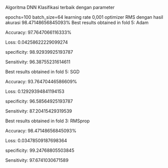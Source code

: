 Algoritma DNN Klasifikasi terbaik dengan parameter

epochs=100
batch_size=64
learning rate 0,001
optimizer RMS dengan hasil akurasi 98.47148656845093%
Best results obtained in fold 5: Adam

Accuracy: 97.7647066116333%

Loss: 0.04258622229099274

specificity: 98.92939925193787

Sensitivity: 96.38755231614611

Best results obtained in fold 5: SGD

Accuracy: 93.76470446586609%

Loss: 0.12929394841194153

specificity: 96.58564925193787

Sensitivity: 87.20415429319539

Best results obtained in fold 3: RMSprop

Accuracy: 98.47148656845093%

Loss: 0.03478509187698364

specificity: 99.24768805503845

Sensitivity: 97.6741030671589
